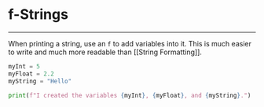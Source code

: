 # f-Strings
---

When printing a string, use an `f` to add variables into it. This is much easier to write and much more readable than [[String Formatting]].

```py
myInt = 5
myFloat = 2.2
myString = "Hello"

print(f"I created the variables {myInt}, {myFloat}, and {myString}.")
```
